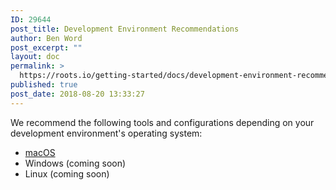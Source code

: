 ```yaml
---
ID: 29644
post_title: Development Environment Recommendations
author: Ben Word
post_excerpt: ""
layout: doc
permalink: >
  https://roots.io/getting-started/docs/development-environment-recommendations/
published: true
post_date: 2018-08-20 13:33:27
---
```

We recommend the following tools and configurations depending on your development environment's operating system:

* [macOS](/getting-started/docs/macos-basic-setup/)
* Windows (coming soon)
* Linux (coming soon)